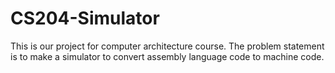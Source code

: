 # CS204-Simulator
This is our project for computer architecture course. The problem statement is to make a simulator to convert assembly language code to machine code. 
